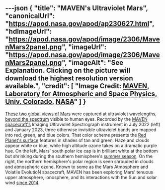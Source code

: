 ---json
{
  "title": "MAVEN's Ultraviolet Mars",
  "canonicalUrl": "https://apod.nasa.gov/apod/ap230627.html",
  "hdImageUrl": "https://apod.nasa.gov/apod/image/2306/MavenMars2panel.png",
  "imageUrl": "https://apod.nasa.gov/apod/image/2306/MavenMars2panel.png",
  "imageAlt": "See Explanation. Clicking on the picture will download the highest resolution version available.",
  "credit": [
    "Image Credit: [MAVEN](http://www.nasa.gov/mission_pages/maven/team/index.html), [Laboratory for Atmospheric and Space Physics, Univ. Colorado](http://lasp.colorado.edu/home/maven/), [NASA](http://www.nasa.gov/)"
  ]
}
---

[These two global views of Mars](https://www.nasa.gov/feature/goddard/2023/nasa-s-maven-spacecraft-stuns-with-ultraviolet-views-of-red-planet) were captured at ultraviolet wavelengths, [beyond the spectrum](https://science.nasa.gov/ems/01_intro) visible to human eyes. Recorded by the [MAVEN spacecraft's](https://www.nasa.gov/mission_pages/maven/main/index.html) Imaging Ultraviolet Spectrograph instrument in July 2022 (left) and January 2023, three otherwise invisible ultraviolet bands are mapped into red, green, and blue colors. That color scheme presents the [Red Planet's surface](https://solarsystem.nasa.gov/planets/mars/in-depth/) features in shades of tan and green. Haze and clouds appear white or blue, while high altitude ozone takes on a dramatic purple hue. On the left, Mars' south polar ice cap is in brilliant white at the bottom but shrinking during the southern hemisphere's [summer season](https://www.planetary.org/articles/mars-calendar). On the right, the northern hemisphere's polar region is seen shrouded in clouds and atmospheric ozone. Known to some as the Mars Atmosphere and Volatile EvolutioN spacecraft, MAVEN has been exploring Mars' tenuous upper atmosphere, ionosphere, and its interactions with the Sun and solar wind [since 2014](https://apod.nasa.gov/apod/ap140926.html).
